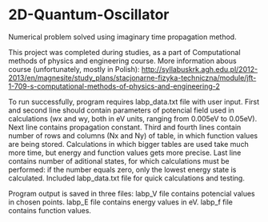 # 2D-Quantum-Oscillator
Numerical problem solved using imaginary time propagation method.

This project was completed during studies, as a part of Computational methods of physics and engineering course.
More information abous course (unfortunately, mostly in Polish):
http://syllabuskrk.agh.edu.pl/2012-2013/en/magnesite/study_plans/stacjonarne-fizyka-techniczna/module/jft-1-709-s-computational-methods-of-physics-and-engineering-2

To run successfully, program requires labp_data.txt file with user input. First and second line should contain parameters of potencial field used in calculations (wx and wy, both in eV units, ranging from 0.005eV to 0.05eV). Next line contains propagation constant. Third and fourth lines contain number of rows and columns (Nx and Ny) of table, in which function values are being stored. Calculations in which bigger tables are used take much more time, but energy and function values gets more precise. Last line contains number of aditional states, for which calculations must be performed: if the number equals zero, only the lowest energy state is calculated.
Included labp_data.txt file for quick calculations and testing.

Program output is saved in three files:
labp_V file contains potencial values in chosen points.
labp_E file contains energy values in eV.
labp_f file contains function values.
